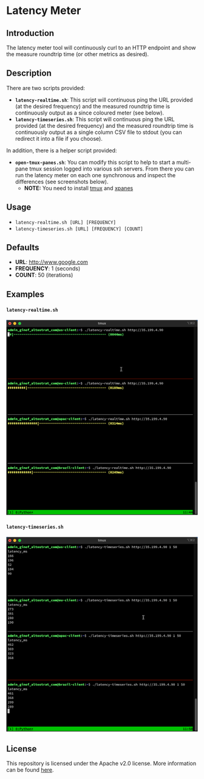 # Latency Meter
## Introduction
The latency meter tool will continuously curl to an HTTP endpoint and show the measure roundtrip time (or other metrics as desired).

## Description
There are two scripts provided:
- **`latency-realtime.sh`**: This script will continuous ping the URL provided (at the desired frequency) and the measured roundtrip time is continuously output as a since coloured meter (see below).
- **`latency-timeseries.sh`**: This script will continuous ping the URL provided (at the desired frequency) and the measured roundtrip time is continuously output as a single column CSV file to stdout (you can redirect it into a file if you choose).

In addition, there is a helper script provided:
- **`open-tmux-panes.sh`**: You can modify this script to help to start a multi-pane tmux session logged into various ssh servers. From there you can run the latency meter on each one synchronous and inspect the differences (see screenshots below).
    - **NOTE:** You need to install [tmux](https://github.com/tmux/tmux) and [xpanes](https://github.com/greymd/tmux-xpanes)

## Usage
- `latency-realtime.sh [URL] [FREQUENCY]`
- `latency-timeseries.sh [URL] [FREQUENCY] [COUNT]`

## Defaults
- **URL**: http://www.google.com
- **FREQUENCY**: 1 (seconds)
- **COUNT**: 50 (iterations)

## Examples
#### `latency-realtime.sh`
![Screenshot of latency-realtime.sh](./latency-realtime-screenshot.png)

#### `latency-timeseries.sh`
![Screenshot of latency-timeseries.sh](./latency-timeseries-screenshot.png)

## License
This repository is licensed under the Apache v2.0 license. More information can be found [here](./LICENSE).
